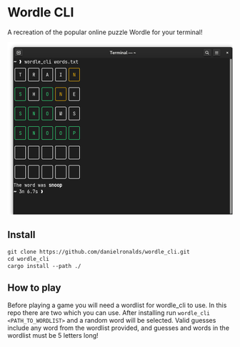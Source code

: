 # Wordle CLI

A recreation of the popular online puzzle Wordle for your terminal!

![](gamedemo.png)

## Install

```
git clone https://github.com/danielronalds/wordle_cli.git
cd wordle_cli
cargo install --path ./
```

## How to play

Before playing a game you will need a wordlist for wordle_cli to use. In this repo there are two 
which you can use. After installing run `wordle_cli <PATH_TO_WORDLIST>` and a random word will be 
selected. Valid guesses include any word from the wordlist provided, and guesses and words in the 
wordlist must be 5 letters long!

